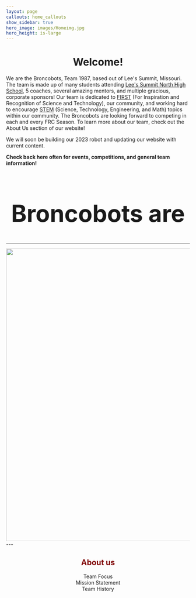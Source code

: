 ```yaml
---
layout: page
callouts: home_callouts
show_sidebar: true
hero_image: images/Homeimg.jpg
hero_height: is-large
---
```

<link rel="stylesheet" href="/assets/css/buttonHover.css">

 <style>
.zoom {
/*  padding: 50px;*/
/*  background-color: green;*/
  transition: transform .2s; /* Animation */
/*  width: 200px;*/
/*  height: 200px;*/
  margin: 0 auto;
}
@import "TextAnimationEffect.scss";

.zoom:hover {
  backface-visibility: hidden; 
  transform: scale(1.05); /* (150% zoom - Note: if the zoom is too large, it will go outside of the viewport) */
  
}

</style>

<p><h1><center>
    Welcome!
</center></h1></p>

 We are the Broncobots, Team 1987, based out of Lee's Summit, Missouri. The team is made up of many students attending [Lee's Summit North High School](https://lsnhs.lsr7.org/), 5 coaches, several amazing mentors, and multiple gracious, corporate sponsors! Our team is dedicated to [FIRST](https://www.firstinspires.org/) (For Inspiration and Recognition of Science and Technology), our community, and working hard to encourage [STEM](https://www.kcstem.org/) (Science, Technology, Engineering, and Math) topics within our community. The Broncobots are looking forward to competing in each and every FRC Season. To learn more about our team, check out the About Us section of our website!

We will soon be building our 2023 robot and updating our website with current content.

**Check back here often for events, competitions, and general team information!**

<div class="descriptors">
<h1 style="font-size:64px;"><center>
    Broncobots are
  <span
     class="txt-rotate"
     data-period="2000"
     data-rotate='["innovators.", "inspirational.", "engineers.", "designers.", "accepting.", "listeners.", "thinkers.", "a family." ]'></span>
</center></h1>
<script src="{{ site.baseurl }}/assets/js/TextAnimation.js"></script>
</div>

---
<div style="text-align:center; vertical-align: middle; padding:0px 0;">
    <img src="images/2023TeamPic.jpg" alt=" " class="zoom" width="800" height="auto" >
</div>
---

<div class="zoom"></div> 

<h2 style="color:maroon;text-align:center">About us</h2>

<div style="text-align: center">
<buttonhover class="noWrap full-rounded" onclick="teamFocus()"><span class="noWrap">Team Focus</span><div class="border full-rounded"></div></buttonhover>
<buttonhover class="noWrap full-rounded" onclick="missionStatement()"><span class="noWrap">Mission Statement</span><div class="border full-rounded"></div></buttonhover>
<buttonhover class="noWrap full-rounded" onclick="teamHistory()"><span class="noWrap">Team History</span><div class="border full-rounded"></div></buttonhover>
</div>

<div id="missStat" style="display:none">
<br>
      The Broncobots are dedicated to helping the future through the recognition and advocacy of science, technology, engineering, and math. As FIRST participants, we strive to build a community devoted to education, innovation, and inspiration. By creating strong partnerships with mentors, teachers, and sponsors, we encourage communication and leadership as crucial parts of team success.  
</div>

<div id="teamFoc" style="display:none">
<br>
      <p>
         The focus of our team has been to reach out to our community in every way possible. We have attended school carnivals, school presentations, bingo raffles, Boy Scout meetings, school board meetings, and business meetings. We have been featured numerous times in publications, including three local newspapers, Honeywell newsletters, and even two books: FIRST Robotics: Rack N Roll and FIRST Robots: Behind The Design. The team created a video as an introduction to FIRST for the Lee's Summit community that aired on the local government channel and published a book about our team and our history.
    <br><br>
        In our own school, we have hosted booths at Freshmen Orientation Day, sponsored "Math and Science Teacher Appreciation Day," set up booths at football games, participated in Safe Halloween, and set up FIRST Robotics displays throughout the year. In cooperation with the two other Lee's Summit robotics teams, we have held PR meetings to schedule banquets, school visits, open houses, and community outreach projects. For three weeks this past summer, we sponsored robotics and engineering camps for elementary students.
    <br><br>
        We've made our name known throughout the community in various ways. We have presented at numerous Lee's Summit elementary schools, in addition to Lee's Summit middle schools, and a private Catholic school in a neighboring city. We have attended and presented at meetings for the Rotary Club, the Optimist Club, the National Tool and Machining Association, the Lee's Summit Economic Development Council, and the Kauffman Foundation. We also were excited to give presentations at Gail's Harley Davidson, Honeywell, the Engineering and Science Summit Institute at Kansas State University, and the Lee's Summit Chalk Walk. Together with the other two Lee's Summit robotics teams our team rotated staffing a booth at Downtown Days to reach out to all Lee's Summit citizens.
    <br><br>
        Over four years, we have sent over 1,500 letters to government officials. In 2008, there was a "Lee's Summit Robotics Day" proclamation from the mayor, and Governor Matt Blunt officially recognized and commended the FIRST Robotics Competition in the state of Missouri. Along with starting a mail campaign to government officials (fifteen different officials and federal offices), took the classic Flat Stanley and combined it with the spirit of FIRST to start our Flat Creation Campaign. This was designed to reach people outside our direct area of influence, like families and friends from other states and countries. During its time traveling, Flat Mammoth (from our 2008 Flat Creation Campaign) has visited a second grade classroom, attended a robot-themed movie night, enjoyed the warm weather in Honduras, and sat in the Missouri House of Representatives! 
    </p>
</div>

<div id="teamHist" style="display:none">
<br>
  <p>
     Over the years, the Broncobots have had many significant achievements. We've attended over 16 regionals over the years, going to the Greater Kansas City Regional and an out-of-state regional each year. Team 1987 has also competed in summer competitions such as Ozark Mountain Brawl and Lee's Summit's CowTown ThrowDown. We haven't kept quiet about what we do either. We've had over 60 presentations at schools and businesses. This number does not include our countless booths at Missouri State Fair, Lee's Summit's Downtown Days, Oktoberfest, and Kansas City Maker Faire. The team has been featured in countless newspaper articles, been on TV, and is even mentioned in a book. We've also initiated letter campaigns, media broadcasts, toilet paper drives, and much more. Team 1987 The Broncobots has accomplished much since our founding year. 
  </p>
</div>

<script>
function missionStatement() {
    let m = document.getElementById("missStat");
    let f = document.getElementById("teamFoc");
    let h = document.getElementById("teamHist");
    f.style.display = "none";
    h.style.display = "none";
    if (m.style.display === "none") {
        m.style.display = "block";
    } else {
        m.style.display = "none";
    }
} 
function teamFocus() {
    let m = document.getElementById("missStat");
    let f = document.getElementById("teamFoc");
    let h = document.getElementById("teamHist");
    m.style.display = "none";
    h.style.display = "none";
  if (f.style.display === "none") {
    f.style.display = "block";
  } else {
    f.style.display = "none";
  }
}
function teamHistory() {
    let m = document.getElementById("missStat");
    let f = document.getElementById("teamFoc");
    let h = document.getElementById("teamHist");
    f.style.display = "none";
    m.style.display = "none";
  if (h.style.display === "none") {
    h.style.display = "block";
  } else {
    h.style.display = "none";
  }
}
</script>
